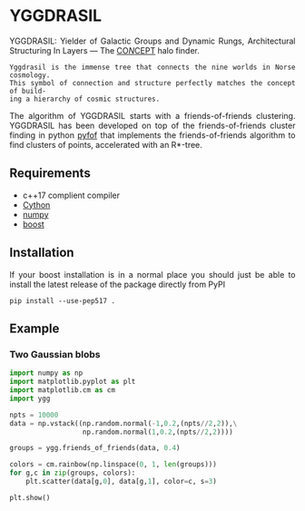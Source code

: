 YGGDRASIL
=====

<div align="justify">

YGGDRASIL: Yielder of Galactic Groups and Dynamic Rungs, Architectural Structuring In Layers — The [CO*N*CEPT](https://github.com/jmd-dk/concept/) halo finder.

    Yggdrasil is the immense tree that connects the nine worlds in Norse cosmology. 
    This symbol of connection and structure perfectly matches the concept of build-
    ing a hierarchy of cosmic structures.

The algorithm of YGGDRASIL starts with a friends-of-friends clustering. YGGDRASIL has been developed on top of the friends-of-friends cluster finding in python [pyfof](https://github.com/simongibbons/pyfof) that implements the friends-of-friends algorithm to find clusters of points, accelerated with an R*-tree.

## Requirements
 * c++17 complient compiler
 * [Cython](http://cython.org/)
 * [numpy](http://www.numpy.org/)
 * [boost](http://www.boost.org/)

## Installation

If your boost installation is in a normal place you should just be able to install
the latest release of the package directly from PyPI

```pip install --use-pep517 .```

## Example

### Two Gaussian blobs

```python
import numpy as np
import matplotlib.pyplot as plt
import matplotlib.cm as cm
import ygg

npts = 10000
data = np.vstack((np.random.normal(-1,0.2,(npts//2,2)),\
                  np.random.normal(1,0.2,(npts//2,2))))

groups = ygg.friends_of_friends(data, 0.4)

colors = cm.rainbow(np.linspace(0, 1, len(groups)))
for g,c in zip(groups, colors):
    plt.scatter(data[g,0], data[g,1], color=c, s=3)

plt.show()
```

</div>
